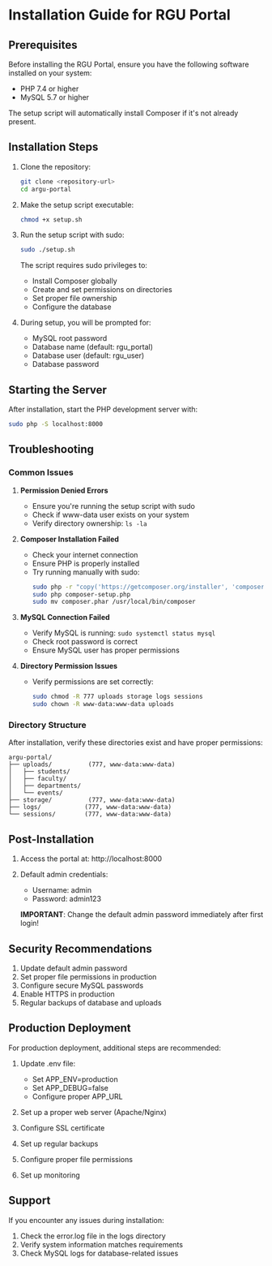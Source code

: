 # Installation Guide for RGU Portal

## Prerequisites

Before installing the RGU Portal, ensure you have the following software installed on your system:

- PHP 7.4 or higher
- MySQL 5.7 or higher

The setup script will automatically install Composer if it's not already present.

## Installation Steps

1. Clone the repository:
   ```bash
   git clone <repository-url>
   cd argu-portal
   ```

2. Make the setup script executable:
   ```bash
   chmod +x setup.sh
   ```

3. Run the setup script with sudo:
   ```bash
   sudo ./setup.sh
   ```

   The script requires sudo privileges to:
   - Install Composer globally
   - Create and set permissions on directories
   - Set proper file ownership
   - Configure the database

4. During setup, you will be prompted for:
   - MySQL root password
   - Database name (default: rgu_portal)
   - Database user (default: rgu_user)
   - Database password

## Starting the Server

After installation, start the PHP development server with:
```bash
sudo php -S localhost:8000
```

## Troubleshooting

### Common Issues

1. **Permission Denied Errors**
   - Ensure you're running the setup script with sudo
   - Check if www-data user exists on your system
   - Verify directory ownership: `ls -la`

2. **Composer Installation Failed**
   - Check your internet connection
   - Ensure PHP is properly installed
   - Try running manually with sudo:
     ```bash
     sudo php -r "copy('https://getcomposer.org/installer', 'composer-setup.php');"
     sudo php composer-setup.php
     sudo mv composer.phar /usr/local/bin/composer
     ```

3. **MySQL Connection Failed**
   - Verify MySQL is running: `sudo systemctl status mysql`
   - Check root password is correct
   - Ensure MySQL user has proper permissions

4. **Directory Permission Issues**
   - Verify permissions are set correctly:
     ```bash
     sudo chmod -R 777 uploads storage logs sessions
     sudo chown -R www-data:www-data uploads
     ```

### Directory Structure

After installation, verify these directories exist and have proper permissions:
```
argu-portal/
├── uploads/          (777, www-data:www-data)
│   ├── students/
│   ├── faculty/
│   ├── departments/
│   └── events/
├── storage/          (777, www-data:www-data)
├── logs/            (777, www-data:www-data)
└── sessions/        (777, www-data:www-data)
```

## Post-Installation

1. Access the portal at: http://localhost:8000

2. Default admin credentials:
   - Username: admin
   - Password: admin123

   **IMPORTANT**: Change the default admin password immediately after first login!

## Security Recommendations

1. Update default admin password
2. Set proper file permissions in production
3. Configure secure MySQL passwords
4. Enable HTTPS in production
5. Regular backups of database and uploads

## Production Deployment

For production deployment, additional steps are recommended:

1. Update .env file:
   - Set APP_ENV=production
   - Set APP_DEBUG=false
   - Configure proper APP_URL

2. Set up a proper web server (Apache/Nginx)
3. Configure SSL certificate
4. Set up regular backups
5. Configure proper file permissions
6. Set up monitoring

## Support

If you encounter any issues during installation:

1. Check the error.log file in the logs directory
2. Verify system information matches requirements
3. Check MySQL logs for database-related issues